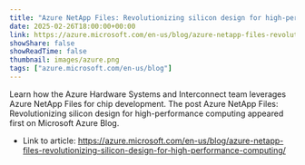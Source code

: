```yaml
---
title: "Azure NetApp Files: Revolutionizing silicon design for high-performance computing"
date: 2025-02-26T18:00:00+00:00
link: https://azure.microsoft.com/en-us/blog/azure-netapp-files-revolutionizing-silicon-design-for-high-performance-computing/
showShare: false
showReadTime: false
thumbnail: images/azure.png
tags: ["azure.microsoft.com/en-us/blog"]
---
```

Learn how the Azure Hardware Systems and Interconnect team leverages Azure NetApp Files for chip development.
The post Azure NetApp Files: Revolutionizing silicon design for high-performance computing appeared first on Microsoft Azure Blog.

- Link to article: https://azure.microsoft.com/en-us/blog/azure-netapp-files-revolutionizing-silicon-design-for-high-performance-computing/